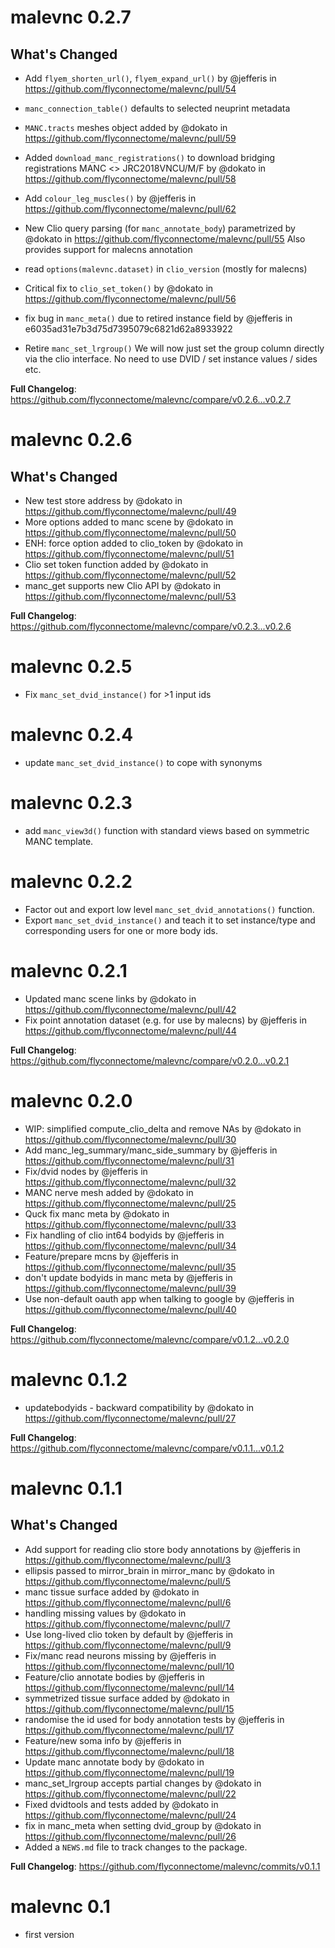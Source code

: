 # malevnc 0.2.7

## What's Changed
* Add `flyem_shorten_url()`, `flyem_expand_url()` by @jefferis in https://github.com/flyconnectome/malevnc/pull/54
* `manc_connection_table()` defaults to selected neuprint metadata
* `MANC.tracts` meshes object added by @dokato in https://github.com/flyconnectome/malevnc/pull/59
* Added `download_manc_registrations()` to download bridging registrations
  MANC <> JRC2018VNCU/M/F by @dokato in https://github.com/flyconnectome/malevnc/pull/58
* Add `colour_leg_muscles()` by @jefferis in https://github.com/flyconnectome/malevnc/pull/62

* New Clio query parsing (for `manc_annotate_body`) parametrized by @dokato in https://github.com/flyconnectome/malevnc/pull/55
  Also provides support for malecns annotation
* read `options(malevnc.dataset)` in `clio_version` (mostly for malecns)
* Critical fix to `clio_set_token()` by @dokato in https://github.com/flyconnectome/malevnc/pull/56
* fix bug in `manc_meta()` due to retired instance field by @jefferis in e6035ad31e7b3d75d7395079c6821d62a8933922
* Retire `manc_set_lrgroup()` We will now just set the group column directly
  via the clio interface. No need to use DVID / set instance values / sides etc.


**Full Changelog**: https://github.com/flyconnectome/malevnc/compare/v0.2.6...v0.2.7

# malevnc 0.2.6
## What's Changed
* New test store address by @dokato in https://github.com/flyconnectome/malevnc/pull/49
* More options added to manc scene by @dokato in https://github.com/flyconnectome/malevnc/pull/50
* ENH: force option added to clio_token by @dokato in https://github.com/flyconnectome/malevnc/pull/51
* Clio set token function added by @dokato in https://github.com/flyconnectome/malevnc/pull/52
* manc_get supports new Clio API by @dokato in https://github.com/flyconnectome/malevnc/pull/53

**Full Changelog**: https://github.com/flyconnectome/malevnc/compare/v0.2.3...v0.2.6
# malevnc 0.2.5

* Fix `manc_set_dvid_instance()` for >1 input ids

# malevnc 0.2.4

* update `manc_set_dvid_instance()` to cope with synonyms

# malevnc 0.2.3

* add `manc_view3d()` function with standard views based on symmetric MANC
  template.

# malevnc 0.2.2

* Factor out and export low level `manc_set_dvid_annotations()` function.
* Export `manc_set_dvid_instance()` and teach it to set instance/type and corresponding users for one or more body ids.


# malevnc 0.2.1
* Updated manc scene links by @dokato in https://github.com/flyconnectome/malevnc/pull/42
* Fix point annotation dataset (e.g. for use by malecns) by @jefferis in https://github.com/flyconnectome/malevnc/pull/44 


**Full Changelog**: https://github.com/flyconnectome/malevnc/compare/v0.2.0...v0.2.1

# malevnc 0.2.0

* WIP: simplified compute_clio_delta and remove NAs by @dokato in https://github.com/flyconnectome/malevnc/pull/30
* Add manc_leg_summary/manc_side_summary by @jefferis in https://github.com/flyconnectome/malevnc/pull/31
* Fix/dvid nodes by @jefferis in https://github.com/flyconnectome/malevnc/pull/32
* MANC nerve mesh added  by @dokato in https://github.com/flyconnectome/malevnc/pull/25
* Quck fix manc meta by @dokato in https://github.com/flyconnectome/malevnc/pull/33
* Fix handling of clio int64 bodyids by @jefferis in https://github.com/flyconnectome/malevnc/pull/34
* Feature/prepare mcns by @jefferis in https://github.com/flyconnectome/malevnc/pull/35
* don't update bodyids in manc meta by @jefferis in https://github.com/flyconnectome/malevnc/pull/39
* Use non-default oauth app when talking to google by @jefferis in https://github.com/flyconnectome/malevnc/pull/40


**Full Changelog**: https://github.com/flyconnectome/malevnc/compare/v0.1.2...v0.2.0

# malevnc 0.1.2
* updatebodyids - backward compatibility by @dokato in https://github.com/flyconnectome/malevnc/pull/27

**Full Changelog**: https://github.com/flyconnectome/malevnc/compare/v0.1.1...v0.1.2

# malevnc 0.1.1

## What's Changed
* Add support for reading clio store body annotations  by @jefferis in https://github.com/flyconnectome/malevnc/pull/3
* ellipsis passed to mirror_brain in mirror_manc by @dokato in https://github.com/flyconnectome/malevnc/pull/5
* manc tissue surface added by @dokato in https://github.com/flyconnectome/malevnc/pull/6
* handling missing values by @dokato in https://github.com/flyconnectome/malevnc/pull/7
* Use long-lived clio token by default by @jefferis in https://github.com/flyconnectome/malevnc/pull/9
* Fix/manc read neurons missing by @jefferis in https://github.com/flyconnectome/malevnc/pull/10
* Feature/clio annotate bodies by @jefferis in https://github.com/flyconnectome/malevnc/pull/14
* symmetrized tissue surface added by @dokato in https://github.com/flyconnectome/malevnc/pull/15
* randomise the id used for body annotation tests by @jefferis in https://github.com/flyconnectome/malevnc/pull/17
* Feature/new soma info by @jefferis in https://github.com/flyconnectome/malevnc/pull/18
* Update manc annotate body by @dokato in https://github.com/flyconnectome/malevnc/pull/19
* manc_set_lrgroup accepts partial changes by @dokato in https://github.com/flyconnectome/malevnc/pull/22
* Fixed dvidtools and tests added by @dokato in https://github.com/flyconnectome/malevnc/pull/24
* fix in manc_meta when setting dvid_group by @dokato in https://github.com/flyconnectome/malevnc/pull/26
* Added a `NEWS.md` file to track changes to the package.


**Full Changelog**: https://github.com/flyconnectome/malevnc/commits/v0.1.1

# malevnc 0.1

* first version
